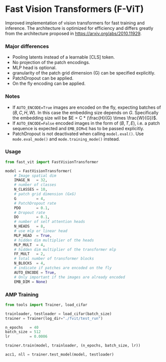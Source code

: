 # Fast Vision Transformers (F-ViT)
Improved implementation of vision transformers for fast training and inference.
The architecture is optimized for efficiency and differs greatly from the architecture proposed in https://arxiv.org/abs/2010.11929.

### Major differences

- Pooling latents instead of a learnable [CLS] token.
- No projection of the patch encodings.
- MLP head is optional.
- granularity of the patch grid dimension (G) can be specified explicitly.
- PatchDropout can be applied.
- On the fly encoding can be applied.


### Notes
- If ```AUTO_ENCODE=True``` images are encoded on the fly, expecting batches of $(B, C, H, W)$. In this case the embedding size depends on $G$. Specifically the embedding size will be $E = C * (\frac{H}{G} \times \frac{W}{G})$.
- If ```AUTO_ENCODE=False``` encoded images in the form of $(B, T, E)$, i.e. a patch sequence is expected and ```EMB_DIM=E``` has to be passed explicitly.
- PatchDropout is not deactivated when calling ```model.eval()```. Use ```mode.eval_mode()``` and  ```mode.training_mode()``` instead.


### Usage

```python
from fast_vit import FastVisionTransformer
```

```python
model = FastVisionTransformer(
    # Image spatial dim
    IMAGE_N   = 32,
    # number of classes
    N_CLASSES = 10,
    # patch grid dimension (GxG)
    G         = 4,
    # PatchDropout rate
    PDO       = 0.1,
    # Dropout rate
    DO        = 0.1,
    # number of self attention heads
    N_HEADS   = 8,
    # use mlp or linear head
    MLP_HEAD  = True,
    # hidden dim multiplier of the heads
    MLP_MULT  = 4,
    # hidden dim multiplier of the transformer mlp
    FF_MULT   = 2,
    # total number of transformer blocks
    N_BLOCKS  = 4,
    # indicate if patches are encoded on the fly
    AUTO_ENCODE = True,
    # Only important if the images are already encoded
    EMB_DIM = None)
```

### AMP Training 

```python
from tools import Trainer, load_cifar
```

```python
trainloader, testloader = load_cifar(batch_size)
trainer = Trainer(log_dir="./fvit/test_run")
```

```python
n_epochs   = 40
batch_size = 512
lr         = 0.0006
```

```python
trainer.train(model, trainloader, (n_epochs, batch_size, lr))

acc1, nll = trainer.test_model(model, testloader)
```

